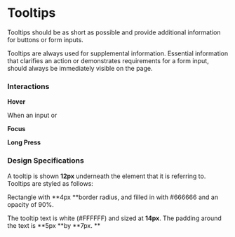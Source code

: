 # Tooltips

Tooltips should be as short as possible and provide additional information for buttons or form inputs. 

Tooltips are always used for supplemental information. Essential information that clarifies an action or demonstrates requirements for a form input, should always be immediately visible on the page. 

### Interactions

**Hover**

When an input or 

**Focus**

**Long Press**



### Design Specifications

A tooltip is shown **12px** underneath the element that it is referring to. Tooltips are styled as follows:

Rectangle with **4px **border radius, and filled in with \#666666 and an opacity of 90%. 

The tooltip text is white \(\#FFFFFF\) and sized at **14px**. The padding around the text is **5px  **by **7px. **



